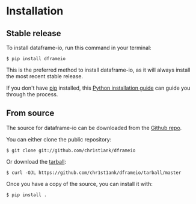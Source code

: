 # Installation

## Stable release

To install dataframe-io, run this command in your
terminal:

``` console
$ pip install dframeio
```

This is the preferred method to install dataframe-io, as it will always install the most recent stable release.

If you don't have [pip][] installed, this [Python installation guide][]
can guide you through the process.

## From source

The source for dataframe-io can be downloaded from
the [Github repo][].

You can either clone the public repository:

``` console
$ git clone git://github.com/chr1st1ank/dframeio
```

Or download the [tarball][]:

``` console
$ curl -OJL https://github.com/chr1st1ank/dframeio/tarball/master
```

Once you have a copy of the source, you can install it with:

``` console
$ pip install .
```

  [pip]: https://pip.pypa.io
  [Python installation guide]: http://docs.python-guide.org/en/latest/starting/installation/
  [Github repo]: https://github.com/%7B%7B%20cookiecutter.github_username%20%7D%7D/%7B%7B%20cookiecutter.project_slug%20%7D%7D
  [tarball]: https://github.com/%7B%7B%20cookiecutter.github_username%20%7D%7D/%7B%7B%20cookiecutter.project_slug%20%7D%7D/tarball/master

